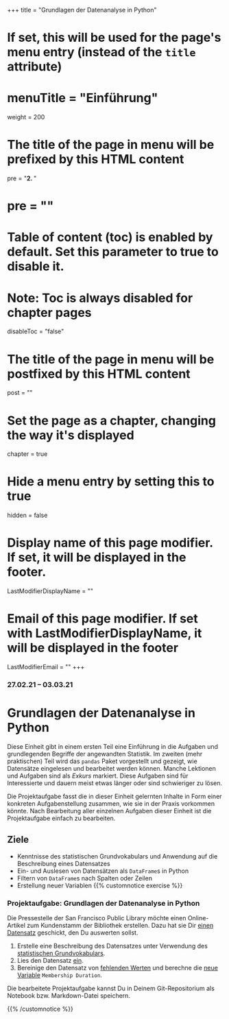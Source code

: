 +++
title = "Grundlagen der Datenanalyse in Python"
# If set, this will be used for the page's menu entry (instead of the `title` attribute)
# menuTitle = "Einführung"
weight = 200
# The title of the page in menu will be prefixed by this HTML content
 pre = "<b>2. </b>"
# pre = "<i class='fab fa-github'></i>"
# Table of content (toc) is enabled by default. Set this parameter to true to disable it.
# Note: Toc is always disabled for chapter pages
disableToc = "false"

# The title of the page in menu will be postfixed by this HTML content
post = ""
# Set the page as a chapter, changing the way it's displayed
chapter = true
# Hide a menu entry by setting this to true
hidden = false
# Display name of this page modifier. If set, it will be displayed in the footer.
LastModifierDisplayName = ""
# Email of this page modifier. If set with LastModifierDisplayName, it will be displayed in the footer
LastModifierEmail = ""
+++


### 27.02.21 – 03.03.21

# Grundlagen der Datenanalyse in Python

Diese Einheit gibt in einem ersten Teil eine Einführung in die Aufgaben und grundlegenden Begriffe der angewandten Statistik. Im zweiten (mehr praktischen) Teil wird das `pandas` Paket vorgestellt und gezeigt, wie Datensätze eingelesen und bearbeitet werden können. Manche Lektionen und Aufgaben sind als *Exkurs* markiert. Diese Aufgaben sind für Interessierte und dauern meist etwas länger oder sind schwieriger zu lösen.

Die Projektaufgabe fasst die in dieser Einheit gelernten Inhalte in Form einer konkreten Aufgabenstellung zusammen, wie sie in der Praxis vorkommen könnte. Nach Bearbeitung aller einzelnen Aufgaben dieser Einheit ist die Projektaufgabe einfach zu bearbeiten. 

<!--
Versuche zuerst die Aufgaben innerhalb der angegeben Zeit selbstständig zu lösen. Versuche danach mit Hilfe der Musterlösung die Lösung nachzuvollziehen. Schreibe Dir bei Problemen Deine Fragen auf, damit wir diese am Präsenztag zusammen besprechen können. 
-->

## Ziele

- Kenntnisse des statistischen Grundvokabulars und Anwendung auf die Beschreibung eines Datensatzes
- Ein- und Auslesen von Datensätzen als `DataFrame`s in Python
- Filtern von `DataFrame`s nach Spalten oder Zeilen
- Erstellung neuer Variablen
{{% customnotice exercise %}}

### Projektaufgabe: Grundlagen der Datenanalyse in Python
Die Pressestelle der San Francisco Public Library möchte einen Online-Artikel zum Kundenstamm der Bibliothek erstellen. Dazu hat sie Dir [einen Datensatz](/data-librarian/organisation/dataset/) geschickt, den Du auswerten sollst.

1. Erstelle eine Beschreibung des Datensatzes unter Verwendung des [statistischen Grundvokabulars](/data-librarian/basics/basic_terms/).
2. Lies den Datensatz [ein](/data-librarian/basics/pandas/io).
3. Bereinige den Datensatz von [fehlenden Werten](/data-librarian/basics/pandas/na) und berechne die [neue Variable](/data-librarian/basics/pandas/columns/#fallstudie-feature-engineering) `Membership Duration`.

Die bearbeitete Projektaufgabe kannst Du in Deinem Git-Repositorium als Notebook bzw. Markdown-Datei speichern. 


{{% /customnotice %}}
